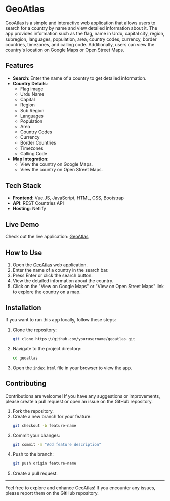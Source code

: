 # GeoAtlas

GeoAtlas is a simple and interactive web application that allows users to search for a country by name and view detailed information about it. The app provides information such as the flag, name in Urdu, capital city, region, subregion, languages, population, area, country codes, currency, border countries, timezones, and calling code. Additionally, users can view the country's location on Google Maps or Open Street Maps.

## Features

- **Search**: Enter the name of a country to get detailed information.
- **Country Details**:
  - Flag image
  - Urdu Name
  - Capital
  - Region
  - Sub Region
  - Languages
  - Population
  - Area
  - Country Codes
  - Currency
  - Border Countries
  - Timezones
  - Calling Code
- **Map Integration**:
  - View the country on Google Maps.
  - View the country on Open Street Maps.

## Tech Stack

- **Frontend**: Vue.JS, JavaScript, HTML, CSS, Bootstrap
- **API**: REST Countries API
- **Hosting**: Netlify

## Live Demo

Check out the live application: [GeoAtlas](https://geoatlas.netlify.app/)

## How to Use

1. Open the [GeoAtlas](https://geoatlas.netlify.app/) web application.
2. Enter the name of a country in the search bar.
3. Press Enter or click the search button.
4. View the detailed information about the country.
5. Click on the "View on Google Maps" or "View on Open Street Maps" link to explore the country on a map.

## Installation

If you want to run this app locally, follow these steps:

1. Clone the repository:
   ```bash
   git clone https://github.com/yourusername/geoatlas.git
   ```
2. Navigate to the project directory:
   ```bash
   cd geoatlas
   ```
3. Open the `index.html` file in your browser to view the app.

## Contributing

Contributions are welcome! If you have any suggestions or improvements, please create a pull request or open an issue on the GitHub repository.

1. Fork the repository.
2. Create a new branch for your feature:
   ```bash
   git checkout -b feature-name
   ```
3. Commit your changes:
   ```bash
   git commit -m "Add feature description"
   ```
4. Push to the branch:
   ```bash
   git push origin feature-name
   ```
5. Create a pull request.

---

Feel free to explore and enhance GeoAtlas! If you encounter any issues, please report them on the GitHub repository.
